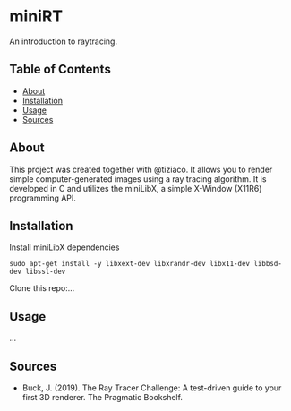 # miniRT

An introduction to raytracing.

## Table of Contents
- [About](#about)
- [Installation](#installation)
- [Usage](#usage)
- [Sources](#sources)

## About

This project was created together with @tiziaco. It allows you to render simple computer-generated images using a ray tracing algorithm. It is developed in C and utilizes the miniLibX, a simple X-Window (X11R6) programming API.

## Installation
Install miniLibX dependencies
```
sudo apt-get install -y libxext-dev libxrandr-dev libx11-dev libbsd-dev libssl-dev
```

Clone this repo:...


## Usage
...


## Sources
- Buck, J. (2019). The Ray Tracer Challenge: A test-driven guide to your first 3D renderer. The Pragmatic Bookshelf.
